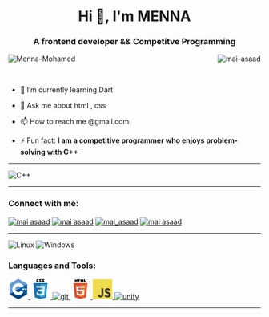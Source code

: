 <h1 align="center">Hi 👋, I'm MENNA</h1>
<h3 align="center">A frontend developer && Competitve Programming</h3>
<p> <img align="right"
            src="https://media4.giphy.com/media/2IudUHdI075HL02Pkk/200.webp?cid=ecf05e4796hgvasvp0mcfpocti23fzqd5jdfenyxqtjk7w5e&ep=v1_gifs_search&rid=200.webp&ct=g"
            alt="mai-asaad" /> </p>
<p align="left"> <img src="https://komarev.com/ghpvc/?username=mai-asaad&label=Profile%20views&color=0e75b6&style=flat" alt="Menna-Mohamed" /> </p>

<p align="left"> <a href="https://twitter.com/" target="blank"><img src="https://img.shields.io/twitter/follow/?logo=twitter&style=for-the-badge" alt="" /></a> </p>

- 🌱 I’m currently learning Dart

- 💬 Ask me about html , css

- 📫 How to reach me @gmail.com
- ⚡ Fun fact: **I am a competitive programmer who enjoys problem-solving with C++**
<hr>
<p align="left">
    <img src="https://img.shields.io/badge/C++-00599C?style=flat-square&logo=c%2B%2B&logoColor=white" alt="C++" />
    
  </p>
  <hr>
<h3 align="left">Connect with me:</h3>
<p align="left">
<a href="https://linkedin.com/in/mai asaad" target="blank"><img align="center" src="https://raw.githubusercontent.com/rahuldkjain/github-profile-readme-generator/master/src/images/icons/Social/linked-in-alt.svg" alt="mai asaad" height="30" width="40" /></a>
<a href="https://fb.com/mai asaad" target="blank"><img align="center" src="https://raw.githubusercontent.com/rahuldkjain/github-profile-readme-generator/master/src/images/icons/Social/facebook.svg" alt="mai asaad" height="30" width="40" /></a>
<a href="https://instagram.com/mai_asaad" target="blank"><img align="center" src="https://raw.githubusercontent.com/rahuldkjain/github-profile-readme-generator/master/src/images/icons/Social/instagram.svg" alt="mai_asaad" height="30" width="40" /></a>
<a href="https://www.youtube.com/c/mai asaad" target="blank"><img align="center" src="https://raw.githubusercontent.com/rahuldkjain/github-profile-readme-generator/master/src/images/icons/Social/youtube.svg" alt="mai asaad" height="30" width="40" /></a>
</p>
<hr>

<p align="left">
    <img src="https://img.shields.io/badge/Linux-FCC624?style=flat-square&logo=linux&logoColor=black" alt="Linux" />
    <img src="https://img.shields.io/badge/Windows-0078D6?style=flat-square&logo=windows&logoColor=white" alt="Windows" />
  </p>
<h3 align="left">Languages and Tools:</h3>
<p align="left"> <a href="https://www.w3schools.com/cpp/" target="_blank" rel="noreferrer"> <img src="https://raw.githubusercontent.com/devicons/devicon/master/icons/cplusplus/cplusplus-original.svg" alt="cplusplus" width="40" height="40"/> </a> <a href="https://www.w3schools.com/css/" target="_blank" rel="noreferrer"> <img src="https://raw.githubusercontent.com/devicons/devicon/master/icons/css3/css3-original-wordmark.svg" alt="css3" width="40" height="40"/> </a> <a href="https://git-scm.com/" target="_blank" rel="noreferrer"> <img src="https://www.vectorlogo.zone/logos/git-scm/git-scm-icon.svg" alt="git" width="40" height="40"/> </a> <a href="https://www.w3.org/html/" target="_blank" rel="noreferrer"> <img src="https://raw.githubusercontent.com/devicons/devicon/master/icons/html5/html5-original-wordmark.svg" alt="html5" width="40" height="40"/> </a> <a href="https://developer.mozilla.org/en-US/docs/Web/JavaScript" target="_blank" rel="noreferrer"> <img src="https://raw.githubusercontent.com/devicons/devicon/master/icons/javascript/javascript-original.svg" alt="javascript" width="40" height="40"/> </a> <a href="https://unity.com/" target="_blank" rel="noreferrer"> <img src="https://www.vectorlogo.zone/logos/unity3d/unity3d-icon.svg" alt="unity" width="40" height="40"/> </a> </p>
<hr>
